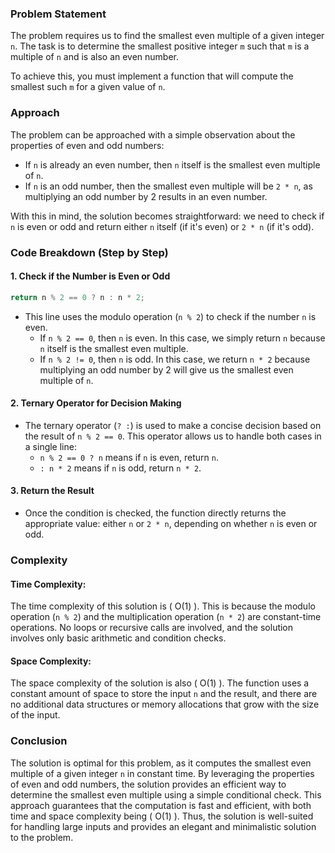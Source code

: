 ### Problem Statement

The problem requires us to find the smallest even multiple of a given integer `n`. The task is to determine the smallest positive integer `m` such that `m` is a multiple of `n` and is also an even number. 

To achieve this, you must implement a function that will compute the smallest such `m` for a given value of `n`.

### Approach

The problem can be approached with a simple observation about the properties of even and odd numbers:
- If `n` is already an even number, then `n` itself is the smallest even multiple of `n`.
- If `n` is an odd number, then the smallest even multiple will be `2 * n`, as multiplying an odd number by 2 results in an even number.

With this in mind, the solution becomes straightforward: we need to check if `n` is even or odd and return either `n` itself (if it's even) or `2 * n` (if it's odd).

### Code Breakdown (Step by Step)

#### 1. Check if the Number is Even or Odd

```cpp
return n % 2 == 0 ? n : n * 2;
```

- This line uses the modulo operation (`n % 2`) to check if the number `n` is even.
    - If `n % 2 == 0`, then `n` is even. In this case, we simply return `n` because `n` itself is the smallest even multiple.
    - If `n % 2 != 0`, then `n` is odd. In this case, we return `n * 2` because multiplying an odd number by 2 will give us the smallest even multiple of `n`.

#### 2. Ternary Operator for Decision Making

- The ternary operator (`? :`) is used to make a concise decision based on the result of `n % 2 == 0`. This operator allows us to handle both cases in a single line:
  - `n % 2 == 0 ? n` means if `n` is even, return `n`.
  - `: n * 2` means if `n` is odd, return `n * 2`.

#### 3. Return the Result

- Once the condition is checked, the function directly returns the appropriate value: either `n` or `2 * n`, depending on whether `n` is even or odd.

### Complexity

#### Time Complexity:

The time complexity of this solution is \( O(1) \). This is because the modulo operation (`n % 2`) and the multiplication operation (`n * 2`) are constant-time operations. No loops or recursive calls are involved, and the solution involves only basic arithmetic and condition checks.

#### Space Complexity:

The space complexity of the solution is also \( O(1) \). The function uses a constant amount of space to store the input `n` and the result, and there are no additional data structures or memory allocations that grow with the size of the input.

### Conclusion

The solution is optimal for this problem, as it computes the smallest even multiple of a given integer `n` in constant time. By leveraging the properties of even and odd numbers, the solution provides an efficient way to determine the smallest even multiple using a simple conditional check. This approach guarantees that the computation is fast and efficient, with both time and space complexity being \( O(1) \). Thus, the solution is well-suited for handling large inputs and provides an elegant and minimalistic solution to the problem.